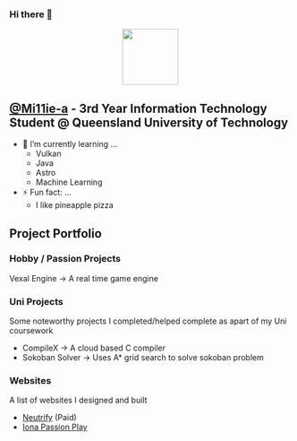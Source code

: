 ### Hi there 👋

<div id="header" align="center">
  <img src="https://media.giphy.com/media/UoLt6Tm8wlSnWGfSFs/giphy.gif" width="100"/>
</div>

## [@Mi11ie-a](https://github.com/Mi11ie-a) - 3rd Year Information Technology Student @ Queensland University of Technology

- 🌱 I’m currently learning ...
  - Vulkan
  - Java
  - Astro
  - Machine Learning 
- ⚡ Fun fact: ...
  - I like pineapple pizza


## Project Portfolio

### Hobby / Passion Projects

Vexal Engine -> A real time game engine

### Uni Projects

  Some noteworthy projects I completed/helped complete as apart of my Uni coursework

- CompileX -> A cloud based C compiler
- Sokoban Solver -> Uses A* grid search to solve sokoban problem

### Websites

A list of websites I designed and built

- [Neutrify](https://www.neutrify.co) (Paid)
- [Iona Passion Play](https://www.ionapassionplay.org)

